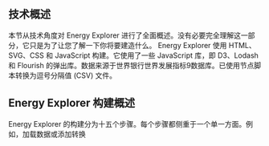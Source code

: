 
## 技术概述

本节从技术角度对 Energy Explorer 进行了全面概述。没有必要完全理解这一部分，它只是为了让您了解一下你将要建造什么。
Energy Explorer 使用 HTML、SVG、CSS 和 JavaScript 构建。它使用了一些 JavaScript
库，即 D3、Lodash 和 Flourish 的弹出库。数据来源于世界银行世界发展指标9数据库。已使用节点脚本转换为逗号分隔值 (CSV) 文件。

## Energy Explorer 构建概述

Energy Explorer 的构建分为十五个步骤。每个步骤都侧重于一个单一方面。例如，加载数据或添加转换

